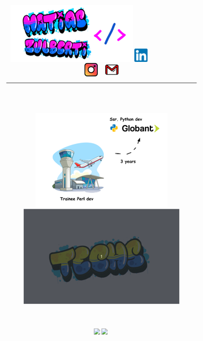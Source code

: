 <!--- - 👋 Hi, I’m @Tolosa527
- 👀 I’m interested in ...
- 🌱 I’m currently learning ...
- 💞️ I’m looking to collaborate on ...
- 📫 How to reach me ...
--->
<div align="center">
  <img src="media/banner1.png" height="150px">
  <a style="margin-right:100px" href="https://www.linkedin.com/in/matiaszulberti/"><img src="media/linkedin.svg" hight="30px" width="35px"></a>&nbsp;&nbsp;&nbsp;&nbsp;&nbsp;
  <a href="https://www.instagram.com/zulbertimatias/?hl=en"><img src="media/instagram%20(1).svg" hight="30px" width="35px"></a>&nbsp;&nbsp;&nbsp;&nbsp;
  <a href="mailto:matiaszulberti@gmail.com"><img src="media/gmail.svg" hight="40px" width="35px"></a>
</div>

<div align="right">
  
</div>  
<hr>
<br>
<br>
<br>

<!--- ABOUT ME SECTION --->
<!---
<h3>About me</h3>
<ul>
  <li><p>I am currently working as a Python developer. &#129311; 🐍</p></li>
  <li><p>I am interested in microservices, web applications, APIs, and cloud infrastructures.</p></li>
  <li><p>I am looking for collaborate on open source projects.</p></li>
</ul>
<br>
<hr>
--->

<!--- EXPERIENCE --->

<p align="center">
  <img src="media/Experience.png" height="250em" style="max-width: 100%;">
  <img src="media/techs.gif" height="250em" style="max-width: 100%;">
</p>
<br>
<br>

<!--- STATS --->

<p align="center">
  <img src="https://github-readme-stats.vercel.app/api/top-langs/?username=Tolosa527&layout=compact&theme=graywhite" height="180em" style="max-width: 100%;"/>
  <img src="https://github-readme-stats.vercel.app/api?username=tolosa527&show_icons=true&theme=default" height="180em" style="max-width: 100%;"/>&nbsp;
</p>

